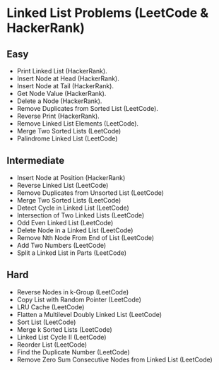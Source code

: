 # Linked List Problems (LeetCode & HackerRank)

## Easy
- Print Linked List (HackerRank).
- Insert Node at Head (HackerRank).
- Insert Node at Tail (HackerRank).
- Get Node Value (HackerRank).
- Delete a Node (HackerRank).
- Remove Duplicates from Sorted List (LeetCode).
- Reverse Print (HackerRank).
- Remove Linked List Elements (LeetCode).
- Merge Two Sorted Lists (LeetCode)
- Palindrome Linked List (LeetCode)

## Intermediate
- Insert Node at Position (HackerRank)
- Reverse Linked List (LeetCode)
- Remove Duplicates from Unsorted List (LeetCode)
- Merge Two Sorted Lists (LeetCode)
- Detect Cycle in Linked List (LeetCode)
- Intersection of Two Linked Lists (LeetCode)
- Odd Even Linked List (LeetCode)
- Delete Node in a Linked List (LeetCode)
- Remove Nth Node From End of List (LeetCode)
- Add Two Numbers (LeetCode)
- Split a Linked List in Parts (LeetCode)

## Hard
- Reverse Nodes in k-Group (LeetCode)
- Copy List with Random Pointer (LeetCode)
- LRU Cache (LeetCode)
- Flatten a Multilevel Doubly Linked List (LeetCode)
- Sort List (LeetCode)
- Merge k Sorted Lists (LeetCode)
- Linked List Cycle II (LeetCode)
- Reorder List (LeetCode)
- Find the Duplicate Number (LeetCode)
- Remove Zero Sum Consecutive Nodes from Linked List (LeetCode)